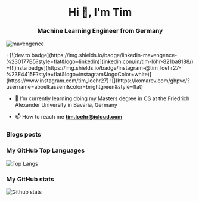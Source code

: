 <h1 align="center">Hi 👋, I'm Tim</h1>
<h3 align="center">Machine Learning Engineer from Germany</h3>

<p align="left"> <img src="https://komarev.com/ghpvc/?username=mavengence" alt="mavengence" /> </p>
+[![dev.to badge](https://img.shields.io/badge/linkedin-mavengence-%230177B5?style=flat&logo=linkedin)](inkedin.com/in/tim-löhr-821ba8188/)
+[![insta badge](https://img.shields.io/badge/instagram-@tim_loehr27-%23E4415F?style=flat&logo=instagram&logoColor=white)](https://www.instagram.com/tim_loehr27)
![](https://komarev.com/ghpvc/?username=aboelkassem&color=brightgreen&style=flat)

- 🌱 I’m currently learning doing my Masters degree in CS at the Friedrich Alexander University in Bavaria, Germany

- 📫 How to reach me **tim.loehr@icloud.com**

### Blogs posts
<!-- BLOG-POST-LIST:START -->
<!-- BLOG-POST-LIST:END -->

### My GitHub Top Languages 
![Top Langs](https://github-readme-stats.vercel.app/api/top-langs/?username=mavengence&hide=css,html)


### My GitHub stats
![Github stats](https://github-readme-stats.vercel.app/api?username=mavengence&show_icons=true)
